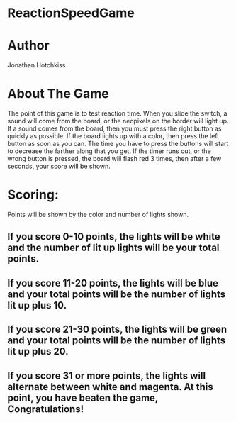 # ReactionSpeedGame

# Author
Jonathan Hotchkiss

# About The Game
The point of this game is to test reaction time. When you slide the switch, a sound will come from the board, or the neopixels on the border will light up. If a sound comes from the board, then you must press the right button as quickly as possible. If the board lights up with a color, then press the left button as soon as you can. The time you have to press the buttons will start to decrease the farther along that you get. If the timer runs out, or the wrong button is pressed, the board will flash red 3 times, then after a few seconds, your score will be shown.

# Scoring:
Points will be shown by the color and number of lights shown. 
## If you score 0-10 points, the lights will be white and the number of lit up lights will be your total points.
## If you score 11-20 points, the lights will be blue and your total points will be the number of lights lit up plus 10.
## If you score 21-30 points, the lights will be green and your total points will be the number of lights lit up plus 20.
## If you score 31 or more points, the lights will alternate between white and magenta. At this point, you have beaten the game, Congratulations!
